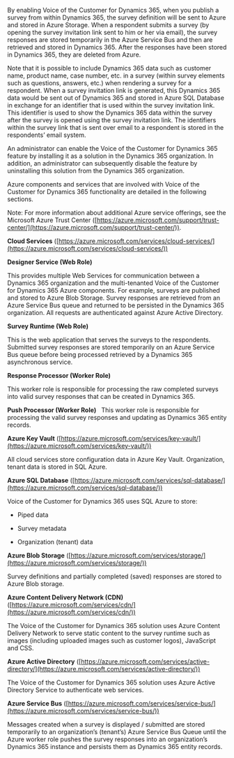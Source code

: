 By enabling Voice of the Customer for Dynamics 365, when you publish a survey from within Dynamics 365, the survey definition will be sent to Azure and stored in Azure Storage. When a respondent submits a survey (by opening the survey invitation link sent to him or her via email), the survey responses are stored temporarily in the Azure Service Bus and then are retrieved and stored in Dynamics 365. After the responses have been stored in Dynamics 365, they are deleted from Azure.  
  
 Note that it is possible to include Dynamics 365 data such as customer name, product name, case number, etc. in a survey (within survey elements such as questions, answers, etc.) when rendering a survey for a respondent. When a survey invitation link is generated, this Dynamics 365 data would be sent out of Dynamics 365 and stored in Azure SQL Database in exchange for an identifier that is used within the survey invitation link. This identifier is used to show the Dynamics 365 data within the survey after the survey is opened using the survey invitation link. The identifiers within the survey link that is sent over email to a respondent is stored in the respondents’ email system.  
  
 An administrator can enable the Voice of the Customer for Dynamics 365 feature by installing it as a solution in the Dynamics 365 organization. In addition, an administrator can subsequently disable the feature by uninstalling this solution from the Dynamics 365 organization.  
  
 Azure components and services that are involved with Voice of the Customer for Dynamics 365 functionality are detailed in the following sections.  
  
 Note: For more information about additional Azure service offerings, see the Microsoft Azure Trust Center ([https://azure.microsoft.com/support/trust-center/](https://azure.microsoft.com/support/trust-center/)).  
  
 **Cloud Services** ([https://azure.microsoft.com/services/cloud-services/](https://azure.microsoft.com/services/cloud-services/))  
  
 **Designer Service (Web Role)**  
  
 This provides multiple Web Services for communication between a Dynamics 365 organization and the multi-tenanted Voice of the Customer for Dynamics 365 Azure components.  For example, surveys are published and stored to Azure Blob Storage.  Survey responses are retrieved from an Azure Service Bus queue and returned to be persisted in the Dynamics 365 organization.  All requests are authenticated against Azure Active Directory.  
  
 **Survey Runtime (Web Role)**  
  
 This is the web application that serves the surveys to the respondents.  Submitted survey responses are stored temporarily on an Azure Service Bus queue before being processed retrieved by a Dynamics 365 asynchronous service.  
  
 **Response Processor (Worker Role)**  
  
 This worker role is responsible for processing the raw completed surveys into valid survey responses that can be created in Dynamics 365.  
  
 **Push Processor (Worker Role)**  
 This worker role is responsible for processing the valid survey responses and updating as Dynamics 365 entity records. 
 
 **Azure Key Vault** ([https://azure.microsoft.com/services/key-vault/](https://azure.microsoft.com/services/key-vault/))  
  
 All cloud services store configuration data in Azure Key Vault.  Organization, tenant data is stored in SQL Azure.  
  
 **Azure SQL Database** ([https://azure.microsoft.com/services/sql-database/](https://azure.microsoft.com/services/sql-database/))  
  
 Voice of the Customer for Dynamics 365 uses SQL Azure to store:  
  
-   Piped data  
  
-   Survey metadata  
  
-   Organization (tenant) data  
  
 **Azure Blob Storage** ([https://azure.microsoft.com/services/storage/](https://azure.microsoft.com/services/storage/))  
  
 Survey definitions and partially completed (saved) responses are stored to Azure Blob storage.  
  
 **Azure Content Delivery Network (CDN)** ([https://azure.microsoft.com/services/cdn/](https://azure.microsoft.com/services/cdn/))  
  
 The Voice of the Customer for Dynamics 365 solution uses Azure Content Delivery Network to serve static content to the survey runtime such as images (including uploaded images such as customer logos), JavaScript and CSS.  
  
 **Azure Active Directory** ([https://azure.microsoft.com/services/active-directory/](https://azure.microsoft.com/services/active-directory/))  
  
 The Voice of the Customer for Dynamics 365 solution uses Azure Active Directory Service to authenticate web services.  
  
 **Azure Service Bus** ([https://azure.microsoft.com/services/service-bus/](https://azure.microsoft.com/services/service-bus/))  
  
 Messages created when a survey is displayed / submitted are stored temporarily to an organization’s (tenant’s) Azure Service Bus Queue until the Azure worker role pushes the survey responses into an organization’s Dynamics 365 instance and persists them as Dynamics 365 entity records.

